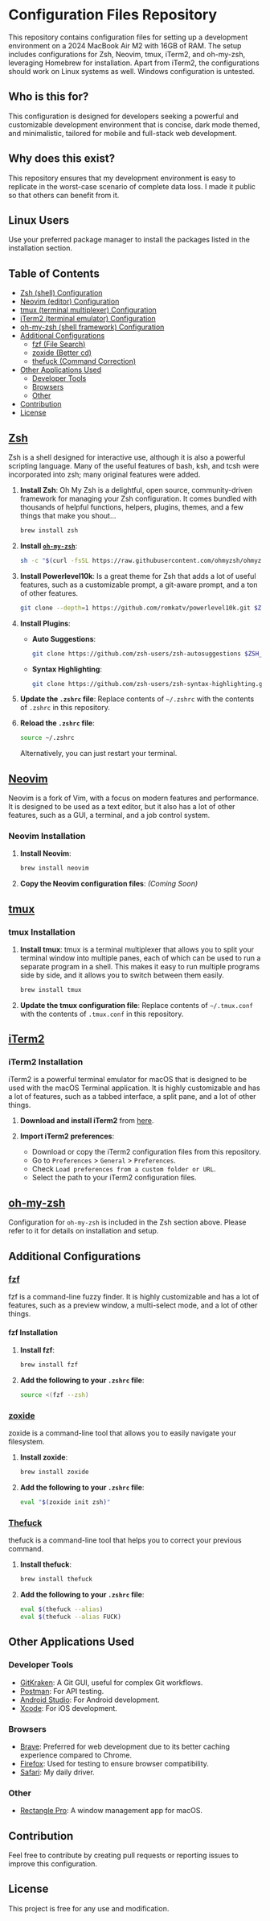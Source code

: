 # Configuration Files Repository

This repository contains configuration files for setting up a development environment on a 2024 MacBook Air M2 with 16GB of RAM. The setup includes configurations for Zsh, Neovim, tmux, iTerm2, and oh-my-zsh, leveraging Homebrew for installation. Apart from iTerm2, the configurations should work on Linux systems as well. Windows configuration is untested.

## Who is this for?

This configuration is designed for developers seeking a powerful and customizable development environment that is concise, dark mode themed, and minimalistic, tailored for mobile and full-stack web development.

## Why does this exist?

This repository ensures that my development environment is easy to replicate in the worst-case scenario of complete data loss. I made it public so that others can benefit from it.

## Linux Users

Use your preferred package manager to install the packages listed in the installation section.

## Table of Contents

- [Zsh (shell) Configuration](#zsh)
- [Neovim (editor) Configuration](#neovim)
- [tmux (terminal multiplexer) Configuration](#tmux)
- [iTerm2 (terminal emulator) Configuration](#iterm2)
- [oh-my-zsh (shell framework) Configuration](#oh-my-zsh)
- [Additional Configurations](#additional-configurations)
  - [fzf (File Search)](#fzf)
  - [zoxide (Better cd)](#zoxide)
  - [thefuck (Command Correction)](#thefuck)
- [Other Applications Used](#other-applications-used)
  - [Developer Tools](#developer-tools)
  - [Browsers](#browsers)
  - [Other](#other)
- [Contribution](#contribution)
- [License](#license)

## [Zsh](https://zsh.sourceforge.io)

Zsh is a shell designed for interactive use, although it is also a powerful scripting language. Many of the useful features of bash, ksh, and tcsh were incorporated into zsh; many original features were added.

1. **Install Zsh**: Oh My Zsh is a delightful, open source, community-driven framework for managing your Zsh configuration. It comes bundled with thousands of helpful functions, helpers, plugins, themes, and a few things that make you shout...

    ```sh
    brew install zsh
    ```

2. **Install [`oh-my-zsh`](https://github.com/ohmyzsh/ohmyzsh)**:

    ```sh
    sh -c "$(curl -fsSL https://raw.githubusercontent.com/ohmyzsh/ohmyzsh/master/tools/install.sh)"
    ```

3. **Install Powerlevel10k**: Is a great theme for Zsh that adds a lot of useful features, such as a customizable prompt, a git-aware prompt, and a ton of other features.

    ```sh
    git clone --depth=1 https://github.com/romkatv/powerlevel10k.git $ZSH_CUSTOM/themes/powerlevel10k
    ```

4. **Install Plugins**:
    - **Auto Suggestions**:

        ```sh
        git clone https://github.com/zsh-users/zsh-autosuggestions $ZSH_CUSTOM/plugins/zsh-autosuggestions
        ```

    - **Syntax Highlighting**:

        ```sh
        git clone https://github.com/zsh-users/zsh-syntax-highlighting.git $ZSH_CUSTOM/plugins/zsh-syntax-highlighting
        ```

5. **Update the `.zshrc` file**: Replace contents of `~/.zshrc` with the contents of `.zshrc` in this repository.

6. **Reload the `.zshrc` file**:

    ```sh
    source ~/.zshrc
    ```

    Alternatively, you can just restart your terminal.

## [Neovim](https://neovim.io)

Neovim is a fork of Vim, with a focus on modern features and performance. It is designed to be used as a text editor, but it also has a lot of other features, such as a GUI, a terminal, and a job control system.

### Neovim Installation

1. **Install Neovim**:

    ```sh
    brew install neovim
    ```

2. **Copy the Neovim configuration files**: *(Coming Soon)*

## [tmux](https://github.com/tmux/tmux/wiki)

### tmux Installation

1. **Install tmux**: tmux is a terminal multiplexer that allows you to split your terminal window into multiple panes, each of which can be used to run a separate program in a shell. This makes it easy to run multiple programs side by side, and it allows you to switch between them easily.

    ```sh
    brew install tmux
    ```

2. **Update the tmux configuration file**: Replace contents of `~/.tmux.conf` with the contents of `.tmux.conf` in this repository.

## [iTerm2](https://iterm2.com/)

### iTerm2 Installation

iTerm2 is a powerful terminal emulator for macOS that is designed to be used with the macOS Terminal application. It is highly customizable and has a lot of features, such as a tabbed interface, a split pane, and a lot of other things.

1. **Download and install iTerm2** from [here](https://iterm2.com/downloads.html).

2. **Import iTerm2 preferences**:
    - Download or copy the iTerm2 configuration files from this repository.
    - Go to `Preferences` > `General` > `Preferences`.
    - Check `Load preferences from a custom folder or URL`.
    - Select the path to your iTerm2 configuration files.

## [oh-my-zsh](https://ohmyz.sh/)

Configuration for `oh-my-zsh` is included in the Zsh section above. Please refer to it for details on installation and setup.

## Additional Configurations

### [fzf](https://github.com/junegunn/fzf)

fzf is a command-line fuzzy finder. It is highly customizable and has a lot of features, such as a preview window, a multi-select mode, and a lot of other things.

#### fzf Installation

1. **Install fzf**:

    ```sh
    brew install fzf
    ```

2. **Add the following to your `.zshrc` file**:

    ```sh
    source <(fzf --zsh)
    ```

### [zoxide](https://github.com/ajeetdsouza/zoxide)

zoxide is a command-line tool that allows you to easily navigate your filesystem.

1. **Install zoxide**:

    ```sh
    brew install zoxide
    ```

2. **Add the following to your `.zshrc` file**:

    ```sh
    eval "$(zoxide init zsh)"
    ```

### [Thefuck](https://github.com/nvbn/thefuck)

thefuck is a command-line tool that helps you to correct your previous command.

1. **Install thefuck**:

    ```sh
    brew install thefuck
    ```

2. **Add the following to your `.zshrc` file**:

    ```sh
    eval $(thefuck --alias)
    eval $(thefuck --alias FUCK)
    ```

## Other Applications Used

### Developer Tools

- [GitKraken](https://www.gitkraken.com/): A Git GUI, useful for complex Git workflows.
- [Postman](https://www.postman.com/): For API testing.
- [Android Studio](https://developer.android.com/studio): For Android development.
- [Xcode](https://developer.apple.com/xcode/): For iOS development.

### Browsers

- [Brave](https://brave.com/): Preferred for web development due to its better caching experience compared to Chrome.
- [Firefox](https://www.mozilla.org/en-US/firefox/new/): Used for testing to ensure browser compatibility.
- [Safari](https://www.apple.com/safari/): My daily driver.

### Other

- [Rectangle Pro](https://rectangleapp.com/): A window management app for macOS.

## Contribution

Feel free to contribute by creating pull requests or reporting issues to improve this configuration.

## License

This project is free for any use and modification.
